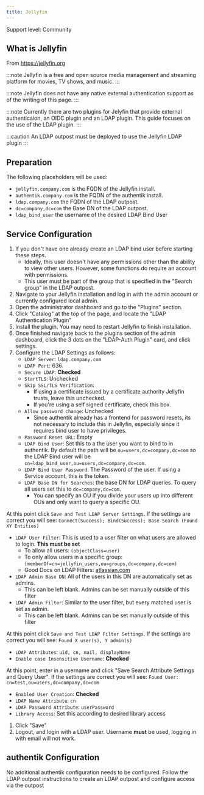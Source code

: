 ```yaml
---
title: Jellyfin
---
```


<span class="badge badge--secondary">Support level: Community</span>

## What is Jellyfin

From https://jellyfin.org

:::note
Jellyfin is a free and open source media management and streaming platform for movies, TV shows, and music.
:::

:::note
Jellyfin does not have any native external authentication support as of the writing of this page.
:::

:::note
Currently there are two plugins for Jelyfin that provide external authenticaion, an OIDC plugin and an LDAP plugin. This guide focuses on the use of the LDAP plugin.
:::

:::caution
An LDAP outpost must be deployed to use the Jellyfin LDAP plugin
:::

## Preparation

The following placeholders will be used:

-   `jellyfin.company.com` is the FQDN of the Jellyfin install.
-   `authentik.company.com` is the FQDN of the authentik install.
-   `ldap.company.com` the FQDN of the LDAP outpost.
-   `dc=company,dc=com` the Base DN of the LDAP outpost.
-   `ldap_bind_user` the username of the desired LDAP Bind User

## Service Configuration

1. If you don't have one already create an LDAP bind user before starting these steps.
    - Ideally, this user doesn't have any permissions other than the ability to view other users. However, some functions do require an account with permissions.
    - This user must be part of the group that is specified in the "Search group" in the LDAP outpost.
2. Navigate to your Jellyfin installation and log in with the admin account or currently configured local admin.
3. Open the administrator dashboard and go to the "Plugins" section.
4. Click "Catalog" at the top of the page, and locate the "LDAP Authentication Plugin"
5. Install the plugin. You may need to restart Jellyfin to finish installation.
6. Once finished navigate back to the plugins section of the admin dashboard, click the 3 dots on the "LDAP-Auth Plugin" card, and click settings.
7. Configure the LDAP Settings as follows:
    - `LDAP Server`: `ldap.company.com`
    - `LDAP Port`: 636
    - `Secure LDAP`: **Checked**
    - `StartTLS`: Unchecked
    - `Skip SSL/TLS Verification`:
        - If using a certificate issued by a certificate authority Jellyfin trusts, leave this unchecked.
        - If you're using a self signed certificate, check this box.
    - `Allow password change`: Unchecked
        - Since authentik already has a frontend for password resets, its not necessary to include this in Jellyfin, especially since it requires bind user to have privileges.
    - `Password Reset URL`: Empty
    - `LDAP Bind User`: Set this to a the user you want to bind to in authentik. By default the path will be `ou=users,dc=company,dc=com` so the LDAP Bind user will be `cn=ldap_bind_user,ou=users,dc=company,dc=com`.
    - `LDAP Bind User Password`: The Password of the user. If using a Service account, this is the token.
    - `LDAP Base DN for Searches`: the base DN for LDAP queries. To query all users set this to `dc=company,dc=com`.
        - You can specify an OU if you divide your users up into different OUs and only want to query a specific OU.

At this point click `Save and Test LDAP Server Settings`. If the settings are correct you will see:
`Connect(Success); Bind(Success); Base Search (Found XY Entities)`

-   `LDAP User Filter`: This is used to a user filter on what users are allowed to login. **This must be set**
    -   To allow all users: `(objectClass=user)`
    -   To only allow users in a specific group: `(memberOf=cn=jellyfin_users,ou=groups,dc=company,dc=com)`
    -   Good Docs on LDAP Filters: [atlassian.com](https://confluence.atlassian.com/kb/how-to-write-ldap-search-filters-792496933.html)
-   `LDAP Admin Base DN`: All of the users in this DN are automatically set as admins.
    -   This can be left blank. Admins can be set manually outside of this filter
-   `LDAP Admin Filter`: Similar to the user filter, but every matched user is set as admin.
    -   This can be left blank. Admins can be set manually outside of this filter

At this point click `Save and Test LDAP Filter Settings`. If the settings are correct you will see:
`Found X user(s), Y admin(s)`

-   `LDAP Attributes`: `uid, cn, mail, displayName`
-   `Enable case Insensitive Username`: **Checked**

At this point, enter in a username and click "Save Search Attribute Settings and Query User". If the settings are correct you will see:
`Found User: cn=test,ou=users,dc=company,dc=com`

-   `Enabled User Creation`: **Checked**
-   `LDAP Name Attribute`: `cn`
-   `LDAP Password Attribute`: `userPassword`
-   `Library Access`: Set this according to desired library access

1. Click "Save"
2. Logout, and login with a LDAP user. Username **must** be used, logging in with email will not work.

## authentik Configuration

No additional authentik configuration needs to be configured. Follow the LDAP outpost instructions to create an LDAP outpost and configure access via the outpost
